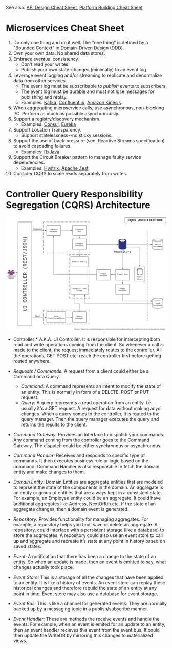 See also: [API Design Cheat Sheet](https://github.com/RestCheatSheet/api-cheat-sheet#api-design-cheat-sheet),
[Platform Building Cheat Sheet](https://github.com/RestCheatSheet/platform-cheat-sheet#platform-building-cheat-sheet)

# Microservices Cheat Sheet
1. Do only one thing and do it well. The "one thing" is defined by a "Bounded Context" in Domain-Driven Design (DDD).
1. Own your own data. No shared data stores.
1. Embrace eventual consistency.
    * Don't read your writes.
    * Publish your own state-changes (minimally) to an event log.
1. Leverage event logging and/or streaming to replicate and denormalize data from other services.
    * The event log must be subscribable to *publish* events to subscribers.
    * The event log must be durable and must not lose messages for publishing and replay.
    * Examples: [Kafka](http://kafka.apache.org/), [Confluent.io](http://www.confluent.io), [Amazon Kinesis](https://aws.amazon.com/kinesis/).
1. When aggregating microservice calls, use asynchronous, non-blocking I/O. Perform as much as possible asynchronously.
1. Support a registry/discovery mechanism.
    * Examples: [Consul](https://www.consul.io/), [Eureka](https://github.com/Netflix/eureka)
1. Support Location Transparency.
    * Support statelessness--no sticky sessions.
1. Support the use of back-pressure (see, Reactive Streams specification) to avoid cascading failures.
    * Examples: [RxJava](https://github.com/ReactiveX/RxJava/wiki/Backpressure)
1. Support the Circuit Breaker pattern to manage faulty service dependencies.
    * Examples: [Hystrix](https://github.com/Netflix/Hystrix), [Apache Zest](https://zest.apache.org/java/2.1/library-circuitbreaker.html)
1. Consider CQRS to scale reads separately from writes.


# Controller Query Responsibility Segregation (CQRS) Architecture

![alt text](CQRS%20Architecture.jpeg?raw=true "CQRS Architecture")

* Controller:* A.K.A. UI Controller. It is responsible for intercepting both read and write operations coming from the client. So whenever a call is made to the client, the request immediately routes to the controller. All the operations, GET POST etc. reach the controller first before getting routed anywhere.

* *Requests / Commands:* A request from a client could either be a *C*ommand or a *Q*uery.  
   - *Command:* A command represents an intent to modify the state of an entity. This is normally in form of a DELETE, POST or PUT request.
   - *Query:* A query represents a read operation from an entity. i.e. usually it's a GET request. A request for data without making anyd changes. When a query comes to the controller, it is routed to the query manager. Then the query manager executes the query and returns the results to the client.

* *Command Gateway:* Provides an interface to dispatch your commands. Any command coming from the controller goes to the Command Gateway. The dispatch could be either synchronous or asynchronous.

* *Command Handler:*  Receives and responds to specific type of commands. It then executes business rule or logic based on the command. Command Handler is also responsible to fetch the domain entity and make changes to them.

* *Domain Entity:* Domain Entities are aggregate entities that are modeled to reprsent the state of the components in the domain. An aggregate is an entity or group of entities that are always kept in a consistent state. For example, an Employee entity could be an aggregate. It could have additional aggregates like Address, NextOfKin etc. If the state of an aggregate changes, then a domain event is generated.

* *Repository:* Provides functionality for managing aggregates. For example, a repository helps you find, save or delete an aggregate. A repository, could interface with a persistent storage (like a database) to store the aggregates. A repository could also use an event store to call up and aggregate and recreate it’s state at any point in history based on saved states.

* *Event:* A notification that there has been a change to the state of an entity. So when an update is made, then an event is emitted to say, what changes actually took place.

* *Event Store:* This is a storage of all the changes that have been applied to an entity. It is like a history of events. An event store can replay these historical changes and therefore rebuild the state of an entity at any point in time. Event store may also use a database for event storage.

* *Event Bus:* This is like a channel for generated events. They are normally backed up by a messaging topic in a publish/subscribe manner.

* *Event Handler:* These are methods the receive events and handle the events. For example, when an event is emited for an update to an entity, then an event handler recieves this event from the event bus. It could then update the WriteDB by mirroring this changes to materialized views.
